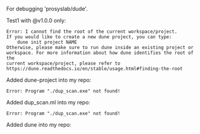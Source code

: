 For debugging 'prosyslab/dude'.


Test1 with @v1.0.0 only: 
```
Error: I cannot find the root of the current workspace/project.
If you would like to create a new dune project, you can type:
    dune init project NAME
Otherwise, please make sure to run dune inside an existing project or
workspace. For more information about how dune identifies the root of the
current workspace/project, please refer to
https://dune.readthedocs.io/en/stable/usage.html#finding-the-root
```


Added dune-project into my repo:
```
Error: Program "./dup_scan.exe" not found!
```

Added dup_scan.ml into my repo:
```
Error: Program "./dup_scan.exe" not found!
```

Added dune into my repo: